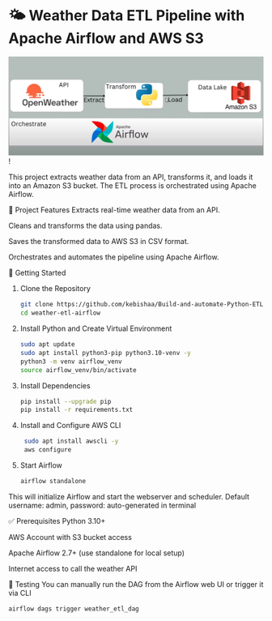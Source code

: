 # 🌤️ Weather Data ETL Pipeline with Apache Airflow and AWS S3

![ETL-Pipeline](https://github.com/kebishaa/Build-and-automate-Python-ETL-Pipeline/blob/main/screenshot/photo_2025-06-10_13-43-42.jpg?raw=true)!

This project extracts weather data from an API, transforms it, and loads it into an Amazon S3 bucket. The ETL process is orchestrated using Apache Airflow.

🔧 Project Features
Extracts real-time weather data from an API.

Cleans and transforms the data using pandas.

Saves the transformed data to AWS S3 in CSV format.

Orchestrates and automates the pipeline using Apache Airflow.

🚀 Getting Started
1. Clone the Repository
   ```bash
   git clone https://github.com/kebishaa/Build-and-automate-Python-ETL-Pipeline
   cd weather-etl-airflow
2. Install Python and Create Virtual Environment
    ```bash
    sudo apt update
   sudo apt install python3-pip python3.10-venv -y
   python3 -m venv airflow_venv
   source airflow_venv/bin/activate
3. Install Dependencies
    ```bash
    pip install --upgrade pip
    pip install -r requirements.txt
4. Install and Configure AWS CLI
     ```bash
      sudo apt install awscli -y
      aws configure
5. Start Airflow
    ```bash
    airflow standalone
This will initialize Airflow and start the webserver and scheduler.
Default username: admin, password: auto-generated in terminal

✅ Prerequisites
Python 3.10+

AWS Account with S3 bucket access

Apache Airflow 2.7+ (use standalone for local setup)

Internet access to call the weather API

🧪 Testing
You can manually run the DAG from the Airflow web UI or trigger it via CLI 
   ```bash
   airflow dags trigger weather_etl_dag

